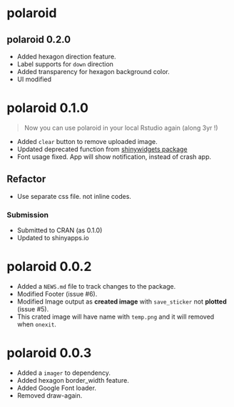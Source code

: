 # polaroid

## polaroid 0.2.0

- Added hexagon direction feature.
- Label supports for `down` direction
- Added transparency for hexagon background color.
- UI modified

# polaroid 0.1.0

> Now you can use polaroid in your local Rstudio again (along 3yr !)

- Added `clear` button to remove uploaded image.
- Updated deprecated function from [shinywidgets package](https://github.com/dreamRs/shinyWidgets)
- Font usage fixed. App will show notification, instead of crash app.

## Refactor
- Use separate css file. not inline codes. 

### Submission
- Submitted to CRAN (as 0.1.0)
- Updated to shinyapps.io

# polaroid 0.0.2

* Added a `NEWS.md` file to track changes to the package.
* Modified Footer (issue #6). 
* Modified Image output as **created image** with `save_sticker` not **plotted** (issue #5).
* This crated image will have name with `temp.png` and it will removed when `onexit`.

# polaroid 0.0.3

* Added a `imager` to dependency.
* Added hexagon border_width feature.
* Added Google Font loader. 
* Removed draw-again.

